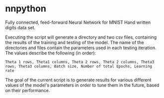# nnpython
Fully connected, feed-forward Neural Network for MNIST Hand written digits data set.

Executing the script will generate a directory and two csv files, containing 
the results of the training and testing of the model. 
The name of the directories and files contain the parameters used in each 
testing iteration. The values describe the following (in order):

	Theta 1 rows, Theta1 columns, Theta 2 rows, Theta 2 columns, Theta3 rows, Theta3 columns, Batch size, Number of total Epochs, Learning rate

The goal of the current script is to generate results for various different values of the model's parameters in order to tune them in the future, based on their performance. 	
